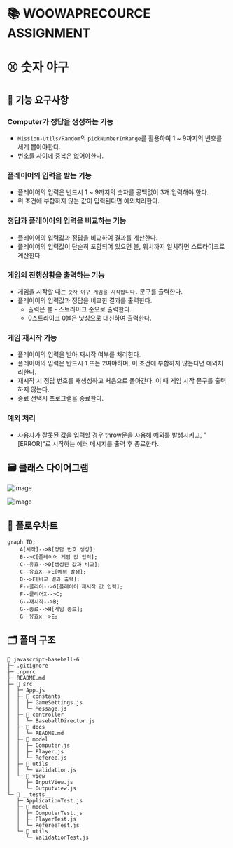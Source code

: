 # 📚 WOOWAPRECOURCE ASSIGNMENT

# ⚾ 숫자 야구

## 📜 기능 요구사항

### Computer가 정답을 생성하는 기능

- `Mission-Utils/Random`의 `pickNumberInRange`를 활용하여 1 ~ 9까지의 번호를 세개 뽑아야한다.
- 번호들 사이에 중복은 없어야한다.

### 플레이어의 입력을 받는 기능

- 플레이어의 입력은 반드시 1 ~ 9까지의 숫자를 공백없이 3개 입력해야 한다.
- 위 조건에 부합하지 않는 값이 입력된다면 예외처리한다.

### 정답과 플레이어의 입력을 비교하는 기능

- 플레이어의 입력값과 정답을 비교하여 결과를 계산한다.
- 플레이어의 입력값이 단순히 포함되어 있으면 볼, 위치까지 일치하면 스트라이크로 계산한다.

### 게임의 진행상황을 출력하는 기능

- 게임을 시작할 때는 `숫자 야구 게임을 시작합니다.` 문구를 출력한다.
- 플레이어의 입력값과 정답을 비교한 결과를 출력한다.
  - 출력은 볼 - 스트라이크 순으로 출력한다.
  - 0스트라이크 0볼은 낫싱으로 대신하여 출력한다.

### 게임 재시작 기능

- 플레이어의 입력을 받아 재시작 여부를 처리한다.
- 플레이어의 입력은 반드시 1 또는 2여야하며, 이 조건에 부합하지 않는다면 예외처리한다.
- 재시작 시 정답 번호를 재생성하고 처음으로 돌아간다. 이 때 게임 시작 문구를 출력하지 않는다.
- 종료 선택시 프로그램을 종료한다.

### 예외 처리

- 사용자가 잘못된 값을 입력할 경우 throw문을 사용해 예외를 발생시키고, "[ERROR]"로 시작하는 에러 메시지를 출력 후 종료한다.

## 🗃️ 클래스 다이어그램

![image](https://github.com/SWARVY/javascript-baseball-6/assets/53262430/61737dae-3e68-4447-8a3f-ba8b8173480a)

![image](https://github.com/SWARVY/javascript-baseball-6/assets/53262430/2b880fb6-e333-4e02-beb2-249c682512c8)

## 🌊 플로우차트

```mermaid
graph TD;
    A[시작]-->B[정답 번호 생성];
    B-->C[플레이어 게임 값 입력];
    C--유효-->D[생성된 값과 비교];
    C--유효X-->E[예외 발생];
    D-->F[비교 결과 출력];
    F--클리어-->G[플레이어 재시작 값 입력];
    F--클리어X-->C;
    G--재시작-->B;
    G--종료-->H[게임 종료];
    G--유효x-->E;
```

## 🗂️ 폴더 구조

```
📂 javascript-baseball-6
├─ .gitignore
├─ .npmrc
├─ README.md
├─ 📂 src
│  ├─ App.js
│  ├─ 📂 constants
│  │  ├─ GameSettings.js
│  │  └─ Message.js
│  ├─ 📂 controller
│  │  └─ BaseballDirector.js
│  ├─ 📂 docs
│  │  └─ README.md
│  ├─ 📂 model
│  │  ├─ Computer.js
│  │  ├─ Player.js
│  │  └─ Referee.js
│  ├─ 📂 utils
│  │  └─ Validation.js
│  └─ 📂 view
│     ├─ InputView.js
│     └─ OutputView.js
└─ 📂 __tests__
   ├─ ApplicationTest.js
   ├─ 📂 model
   │  ├─ ComputerTest.js
   │  ├─ PlayerTest.js
   │  └─ RefereeTest.js
   └─ 📂 utils
      └─ ValidationTest.js
```
